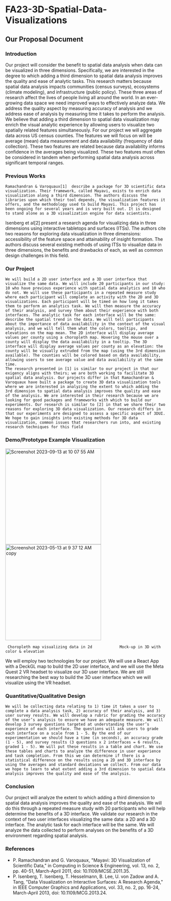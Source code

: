 # FA23-3D-Spatial-Data-Visualizations

## Our Proposal Document

### Introduction
Our project will consider the benefit to spatial data analysis when data can be visualized in three dimensions. Specifically, we are interested in the degree to which adding a third dimension to spatial data analysis improves the quality and ease of analytic tasks. This research matters because spatial data analysis impacts communities (census surveys), ecosystems (climate modeling), and infrastructure (public policy). These three areas of research affect the lives of people living all around the world. In an ever-growing data space we need improved ways to effectively analyze data. We address the quality aspect by measuring accuracy of analysis and we address ease of analysis by measuring time it takes to perform the analysis. We believe that adding a third dimension to spatial data visualization may enrich the visual analytic experience by allowing users to visualize two spatially related features simultaneously. For our project we will aggregate data across US census counties. The features we will focus on will be average (mean) data measurement and data availability (frequency of data collection). These two features are related because data availability informs confidence in the averages being visualized. These two features must often be considered in tandem when performing spatial data analysis across significant temporal ranges.

### Previous Works
	Ramachandran & Varoquaux[1]  describe a package for 3D scientific data visualization. Their framework, called Mayavi, exists to enrich data visualization along a third dimension. The authors discuss the libraries upon which their tool depends, the visualization features it offers, and the methodology used to build Mayavi. This project has been ongoing for several years and is very built out. It is designed to stand alone as a 3D visualization engine for data scientists.

Isenberg et al[2] present a research agenda for visualizing data in three dimensions using interactive tabletops and surfaces (ITSs). The authors cite two reasons for exploring data visualization in three dimensions: accessibility of the feature space and attainability of insight formation. The authors discuss several existing methods of using ITSs to visualize data in three dimensions, the benefits and drawbacks of each, as well as common design challenges in this field.

### Our Project
	We will build a 2D user interface and a 3D user interface that visualize the same data. We will include 20 participants in our study: 10 who have previous experience with spatial data analytics and 10 who do not. We will use these participants in a repeated measure study where each participant will complete an activity with the 2D and 3D visualizations. Each participant will be timed on how long it takes them to perform an analytics task. We will then measure the accuracy of their analysis, and survey them about their experience with both interfaces. The analytic task for each interface will be the same: describe the spatial trend in the data. We will tell participants about the importance of data availability in the context of the visual analysis, and we will tell them what the colors, tooltips, and elevations on the map mean. The 2D interface will display average values per county using a choropleth map. Hovering the mouse over a county will display the data availability in a tooltip. The 3D interface will display average values per county as an elevation: the county will be visually extruded from the map (using the 3rd dimension available). The counties will be colored based on data availability, allowing users to see average value and data availability at the same time.
	The research presented in [1] is similar to our project in that our exigency aligns with theirs; we are both working to facilitate 3D spatial data analysis. Our projects differ in that Ramachandran & Varoquaux have built a package to create 3D data visualization tools where we are interested in analyzing the extent to which adding the 3rd dimension to spatial data analysis improves the quality and ease of the analysis. We are interested in their research because we are looking for good packages and frameworks with which to build our experiments. Our research is similar to [2] in that we share their two reasons for exploring 3D data visualization. Our research differs in that our experiments are designed to assess a specific aspect of 3DUI. We hope to gain insights into existing methods for 3D data visualization, common issues that researchers run into, and existing research techniques for this field

### Demo/Prototype Example Visualization
<img width="300" alt="Screenshot 2023-09-13 at 10 07 55 AM" src="https://github.com/csu-hci-projects/FA23-3D-Spatial-Data-Visualizations/assets/72417740/eea75f48-8f2b-4975-a2fb-1118d562dc04">

<img width="300" alt="Screenshot 2023-05-13 at 9 37 12 AM copy" src="https://github.com/csu-hci-projects/FA23-3D-Spatial-Data-Visualizations/assets/72417740/2ed2d538-559f-4459-94cb-f57272a19405">

     Choropleth map visualizing data in 2d            Mock-up in 3D with color & elevation

We will employ two technologies for our project. We will use a React App with a DeckGL map to build the 2D user interface, and we will use the Meta Quest 2 VR headset to visualize our 3D user interface. We are still researching the best way to build the 3D user interface which we will visualize using the VR headset.

### Quantitative/Qualitative Design
	We will be collecting data relating to 1) time it takes a user to complete a data analysis task, 2) accuracy of their analysis, and 3) user survey results. We will develop a rubric for grading the accuracy of the user’s analysis to ensure we have an adequate measure. We will develop 3 survey questions targeted at understanding the user’s experience of each interface. The questions will ask users to grade each interface on a scale from 1 - 5. By the end of our experimentation we should have a time (in seconds), an accuracy grade (1 - 5), and survey results (3 questions x 2 interfaces = 6 results, graded 1 - 5). We will put these results in a table and chart. We use these tables and charts to analyze the difference in user experience and task completion. From this we can determine if there is a statistical difference on the results using a 2D and 3D interface by using the averages and standard deviations we collect. From our data we hope to learn to what extent adding a 3rd dimension to spatial data analysis improves the quality and ease of the analysis.

### Conclusion
Our project will analyze the extent to which adding a third dimension to spatial data analysis improves the quality and ease of the analysis. We will do this through a repeated measure study with 20 participants who will help determine the benefits of a 3D interface. We validate our research in the context of two user interfaces visualizing the same data: a 2D and a 3D interface. The analytic task for each interface will be the same. We will analyze the data collected to perform analyses on the benefits of a 3D environment regarding spatial analysis.

### References
- P. Ramachandran and G. Varoquaux, "Mayavi: 3D Visualization of Scientific Data," in Computing in Science & Engineering, vol. 13, no. 2, pp. 40-51, March-April 2011, doi: 10.1109/MCSE.2011.35.
- P. Isenberg, T. Isenberg, T. Hesselmann, B. Lee, U. von Zadow and A. Tang, "Data Visualization on Interactive Surfaces: A Research Agenda," in IEEE Computer Graphics and Applications, vol. 33, no. 2, pp. 16-24, March-April 2013, doi: 10.1109/MCG.2013.24.
